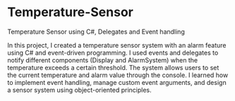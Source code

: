 # Temperature-Sensor
Temperature Sensor using C#, Delegates and Event handling 

In this project, I created a temperature sensor system with an alarm feature using C# and event-driven programming. I used events and delegates to notify different components (Display and AlarmSystem) when the temperature exceeds a certain threshold. The system allows users to set the current temperature and alarm value through the console. I learned how to implement event handling, manage custom event arguments, and design a sensor system using object-oriented principles.

